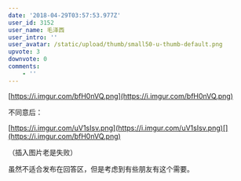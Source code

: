 ```yaml
---
date: '2018-04-29T03:57:53.977Z'
user_id: 3152
user_name: 毛泽西
user_intro: ''
user_avatar: /static/upload/thumb/small50-u-thumb-default.png
upvote: 3
downvote: 0
comments:
    - ''
---
```


  

  

[https://i.imgur.com/bfH0nVQ.png](https://i.imgur.com/bfH0nVQ.png)

不同意后：

[https://i.imgur.com/uV1sIsv.png](https://i.imgur.com/uV1sIsv.png)[](https://i.imgur.com/bfH0nVQ.png)

（插入图片老是失败）  

  

虽然不适合发布在回答区，但是考虑到有些朋友有这个需要。
